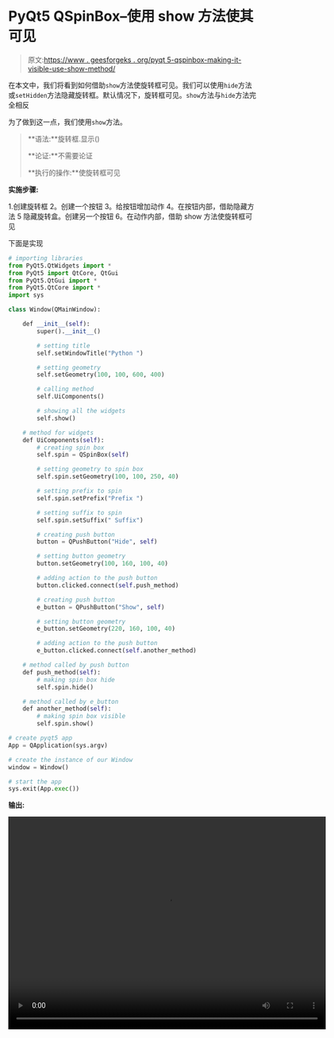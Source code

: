 # PyQt5 QSpinBox–使用 show 方法使其可见

> 原文:[https://www . geesforgeks . org/pyqt 5-qspinbox-making-it-visible-use-show-method/](https://www.geeksforgeeks.org/pyqt5-qspinbox-making-it-visible-using-show-method/)

在本文中，我们将看到如何借助`show`方法使旋转框可见。我们可以使用`hide`方法或`setHidden`方法隐藏旋转框。默认情况下，旋转框可见。`show`方法与`hide`方法完全相反

为了做到这一点，我们使用`show`方法。

> **语法:**旋转框.显示()
> 
> **论证:**不需要论证
> 
> **执行的操作:**使旋转框可见

**实施步骤:**

1.创建旋转框
2。创建一个按钮
3。给按钮增加动作
4。在按钮内部，借助隐藏方法
5 隐藏旋转盒。创建另一个按钮
6。在动作内部，借助 show 方法使旋转框可见

下面是实现

```py
# importing libraries
from PyQt5.QtWidgets import * 
from PyQt5 import QtCore, QtGui
from PyQt5.QtGui import * 
from PyQt5.QtCore import *
import sys

class Window(QMainWindow):

    def __init__(self):
        super().__init__()

        # setting title
        self.setWindowTitle("Python ")

        # setting geometry
        self.setGeometry(100, 100, 600, 400)

        # calling method
        self.UiComponents()

        # showing all the widgets
        self.show()

    # method for widgets
    def UiComponents(self):
        # creating spin box
        self.spin = QSpinBox(self)

        # setting geometry to spin box
        self.spin.setGeometry(100, 100, 250, 40)

        # setting prefix to spin
        self.spin.setPrefix("Prefix ")

        # setting suffix to spin
        self.spin.setSuffix(" Suffix")

        # creating push button
        button = QPushButton("Hide", self)

        # setting button geometry
        button.setGeometry(100, 160, 100, 40)

        # adding action to the push button
        button.clicked.connect(self.push_method)

        # creating push button
        e_button = QPushButton("Show", self)

        # setting button geometry
        e_button.setGeometry(220, 160, 100, 40)

        # adding action to the push button
        e_button.clicked.connect(self.another_method)

    # method called by push button
    def push_method(self):
        # making spin box hide
        self.spin.hide()

    # method called by e_button
    def another_method(self):
        # making spin box visible
        self.spin.show()

# create pyqt5 app
App = QApplication(sys.argv)

# create the instance of our Window
window = Window()

# start the app
sys.exit(App.exec())
```

**输出:**

<video class="wp-video-shortcode" id="video-410686-1" width="640" height="428" preload="metadata" controls=""><source type="video/mp4" src="https://media.geeksforgeeks.org/wp-content/uploads/20200510232524/Python-10-05-2020-23_24_49.mp4?_=1">[https://media.geeksforgeeks.org/wp-content/uploads/20200510232524/Python-10-05-2020-23_24_49.mp4](https://media.geeksforgeeks.org/wp-content/uploads/20200510232524/Python-10-05-2020-23_24_49.mp4)</video>
